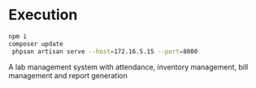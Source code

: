 # Execution

```sh
npm i
composer update
 phpsan artisan serve --host=172.16.5.15 --port=8000
```

A lab management system with attendance, inventory management, bill management and report generation 